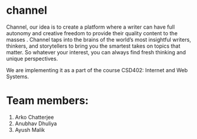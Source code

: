 # channel

Channel, our idea is to create a platform where a writer can have full autonomy and creative freedom to provide their quality content to the masses . Channel taps into the brains of the world’s most insightful writers, thinkers, and storytellers to bring you the smartest takes on topics that matter. So whatever your interest, you can always find fresh thinking and unique perspectives.

We are implementing it as a part of the course CSD402: Internet and Web Systems.

# Team members:
1. Arko Chatterjee
2. Anubhav Dhuliya
3. Ayush Malik
